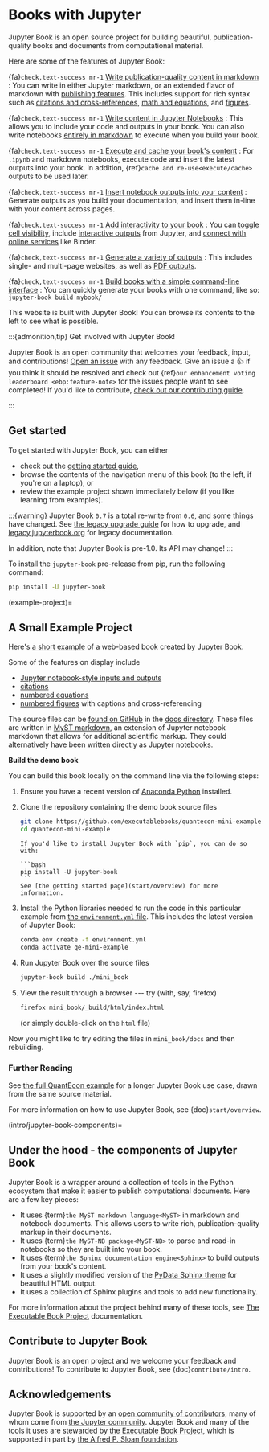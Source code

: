# Books with Jupyter

Jupyter Book is an open source project for building beautiful,
publication-quality books and documents from computational material.

Here are some of the features of Jupyter Book:

{fa}`check,text-success mr-1` [Write publication-quality content in markdown](file-types/markdown)
: You can write in either Jupyter markdown, or an extended flavor of markdown with [publishing features](content/myst).
  This includes support for rich syntax such as [citations and cross-references](content/citations), [math and equations](content/math), and [figures](content/figures).

{fa}`check,text-success mr-1` [Write content in Jupyter Notebooks](file-types/notebooks)
: This allows you to include your code and outputs in your book.
  You can also write notebooks [entirely in markdown](file-types/myst-notebooks) to execute when you build your book.

{fa}`check,text-success mr-1` [Execute and cache your book's content](content/execute)
: For `.ipynb` and markdown notebooks, execute code and insert the latest outputs into your book.
  In addition, {ref}`cache and re-use<execute/cache>` outputs to be used later.

{fa}`check,text-success mr-1` [Insert notebook outputs into your content](content:code-outputs)
: Generate outputs as you build your documentation, and insert them in-line with your content across pages.

{fa}`check,text-success mr-1` [Add interactivity to your book](interactive/launchbuttons)
: You can [toggle cell visibility](interactive/hiding), include [interactive outputs](interactive/interactive) from Jupyter, and [connect with online services](interactive/launchbuttons) like Binder.

{fa}`check,text-success mr-1` [Generate a variety of outputs](start/build)
: This includes single- and multi-page websites, as well as [PDF outputs](advanced/pdf).

{fa}`check,text-success mr-1` [Build books with a simple command-line interface](reference/cli)
: You can quickly generate your books with one command, like so: `jupyter-book build mybook/`

This website is built with Jupyter Book! You can browse its contents to the
left to see what is possible.

:::{admonition,tip} Get involved with Jupyter Book!

Jupyter Book is an open community that welcomes your feedback, input, and contributions!
[Open an issue](https://github.com/executablebooks/jupyter-book/issues/new/choose) with any feedback.
Give an issue a 👍 if you think it should be resolved and check out {ref}`our enhancement voting leaderboard <ebp:feature-note>` for the issues people want to see completed!
If you'd like to contribute, [check out our contributing guide](contribute/intro.md).

:::

## Get started

To get started with Jupyter Book, you can either

* check out the [getting started guide](start/overview),
* browse the contents of the navigation menu of this book (to the left, if you're
on a laptop), or
* review the example project shown immediately below (if you like learning from examples).

:::{warning}
Jupyter Book `0.7` is a total re-write from `0.6`, and some things have changed.
See [the legacy upgrade guide](https://github.com/executablebooks/jupyter-book/wiki/The-Jupyter-Book-Wiki)
for how to upgrade, and [legacy.jupyterbook.org](https://legacy.jupyterbook.org) for
legacy documentation.

In addition, note that Jupyter Book is pre-1.0. Its API may change!
:::

To install the `jupyter-book` pre-release from pip, run the following command:

```bash
pip install -U jupyter-book
```

(example-project)=
## A Small Example Project

Here's [a short example](https://executablebooks.github.io/quantecon-mini-example/docs/index.html) of a web-based book created by Jupyter Book.

Some of the features on display include

* [Jupyter notebook-style inputs and outputs](https://executablebooks.github.io/quantecon-mini-example/docs/python_by_example.html#version-1)
* [citations](https://executablebooks.github.io/quantecon-mini-example/docs/about_py.html#bibliography)
* [numbered equations](https://executablebooks.github.io/quantecon-mini-example/docs/python_by_example.html#another-application)
* [numbered figures](https://executablebooks.github.io/quantecon-mini-example/docs/getting_started.html#jupyter-notebooks) with captions and cross-referencing

The source files  can be [found on GitHub](https://github.com/executablebooks/quantecon-mini-example/)
in the [docs directory](https://github.com/executablebooks/quantecon-mini-example/tree/master/mini_book/docs).
These files are written in [MyST markdown](content/myst), an
extension of Jupyter notebook markdown that allows for additional scientific markup.
They could alternatively have been written directly as Jupyter notebooks.

**Build the demo book**

You can build this book locally on the command line via the following steps:

1. Ensure you have a recent version of [Anaconda Python](https://www.anaconda.com/distribution/) installed.

2. Clone the repository containing the demo book source files

    ```bash
    git clone https://github.com/executablebooks/quantecon-mini-example
    cd quantecon-mini-example
    ```

    ````{margin}
    If you'd like to install Jupyter Book with `pip`, you can do so with:

    ```bash
    pip install -U jupyter-book
    ```
    See [the getting started page](start/overview) for more information.
    ````

3. Install the Python libraries needed to run the code in this particular example
   from [the `environment.yml` file](https://github.com/executablebooks/quantecon-mini-example/blob/master/environment.yml).
   This includes the latest version of Jupyter Book:

    ```bash
    conda env create -f environment.yml
    conda activate qe-mini-example
    ```

4. Run Jupyter Book over the source files

    ```bash
    jupyter-book build ./mini_book
    ```

5. View the result through a browser --- try (with, say, firefox)

    ```bash
    firefox mini_book/_build/html/index.html
    ```

    (or simply double-click on the `html` file)

Now you might like to try editing the files in ``mini_book/docs`` and then
rebuilding.

### Further Reading

See [the full QuantEcon example](https://executablebooks.github.io/quantecon-example/docs/index.html)
for a longer Jupyter Book use case, drawn from the same source material.

For more information on how to use Jupyter Book, see {doc}`start/overview`.

(intro/jupyter-book-components)=
## Under the hood - the components of Jupyter Book

Jupyter Book is a wrapper around a collection of tools in the Python
ecosystem that make it easier to publish computational documents.
Here are
a few key pieces:

* It uses {term}`the MyST markdown language<MyST>` in
  markdown and notebook documents.
  This allows users to write rich, publication-quality markup in their documents.
* It uses {term}`the MyST-NB package<MyST-NB>` to parse and
  read-in notebooks so they are built into your book.
* It uses {term}`the Sphinx documentation engine<Sphinx>`
  to build outputs from your book's content.
* It uses a slightly modified version of the [PyData Sphinx theme](https://pydata-sphinx-theme.readthedocs.io/en/latest/) for beautiful HTML output.
* It uses a collection of Sphinx plugins and tools to add new functionality.

For more information about the project behind many of these tools, see [The Executable Book Project](https://ebp.jupyterbook.org/) documentation.

## Contribute to Jupyter Book

Jupyter Book is an open project and we welcome your feedback and contributions!
To contribute to Jupyter Book, see {doc}`contribute/intro`.

## Acknowledgements

Jupyter Book is supported by an [open community of contributors](https://github.com/executablebooks/jupyter-book/graphs/contributors), many of whom come from [the Jupyter community](https://jupyter.org/community).
Jupyter Book and many of the tools it uses are stewarded by [the Executable Book Project](https://executablebooks.org), which is supported in part by [the Alfred P. Sloan foundation](https://sloan.org/grant-detail/9231).
